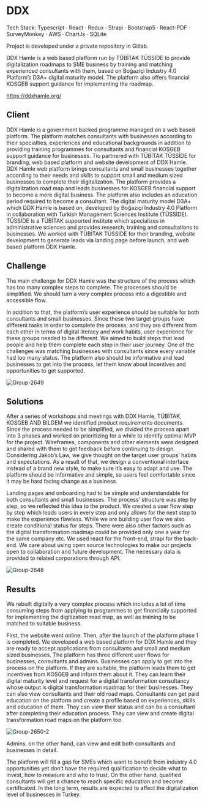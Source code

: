 # DDX

Tech Stack:
Typescript · React · Redux · Strapi · Bootstrap5 · React-PDF · SurveyMonkey · AWS · ChartJs · SQLite

Project is developed under a private repository in Gitlab.


DDX Hamle is a web based platform run by TÜBİTAK TÜSSİDE to provide digitalization roadmaps to SME business by training and matching experienced consultants with them, based on Boğaziçi Industry 4.0 Platform’s D3A+ digital maturity model. The platform also offers financial KOSGEB support guidance for implementing the roadmap.

https://ddxhamle.org/

## Client
DDX Hamle is a government backed programme managed on a web based platform. The platform matches consultants with businesses according to their specialties, experiences and educational backgrounds in addition to providing training programmes for consultants and financial KOSGEB support guidance for businesses. Tio partnered with TÜBİTAK TÜSSİDE for branding, web based platform and website development of DDX Hamle. 
DDX Hamle web platform brings consultants and small businesses together according to their needs and skills to support small and medium sized businesses to complete their digitalization. The platform provides a digitalization road map and leads businesses for KOSGEB financial support to become a more digital business. The platform also includes an education period required to become a consultant.
The digital maturity model D3A+ which DDX Hamle is based on, developed by Boğaziçi Industry 4.0 Platform in collaboration with Turkish Management Sciences Institute (TÜSSİDE). TÜSSİDE is a TÜBİTAK supported institute which specializes in administrative sciences and provides research, training and consultations to businesses. 
We worked with TÜBİTAK TÜSSİDE for their branding, website development to generate leads via landing page before launch, and web based platform DDX Hamle. 

## Challenge
The main challenge for DDX Hamle was the structure of the process which has too many complex steps to complete. The processes should be simplified. We should turn a very complex process into a digestible and accessible flow. 

In addition to that, the platform’s user experience should be suitable for both consultants and small businesses. Since these two target groups have different tasks in order to complete the process, and they are different from each other in terms of digital literacy and work habits, user experience for these groups needed to be different. We aimed to build steps that lead people and help them complete each step in their user journey.
One of the challenges was matching businesses with consultants since every variable had too many status.
The platform also should be informative and lead businesses to get into the process, let them know about incentives and opportunities to get supported. 

![Group-2649](https://github.com/sedyldz/DDX/assets/41821819/076e7cde-7f28-4443-91b0-04a47452fb64)

## Solutions
After a series of workshops and meetings with DDX Hamle, TÜBİTAK, KOSGEB AND BİLGEM we identified product requirements documents. Since the process needed to be simplified, we divided the process apart into 3 phases and worked on prioritizing for a while to identify optimal MVP for the project. 
Wireframes, components and other elements were designed and shared with them to get feedback before continuing to design. Considering Jakob’s Law, we give thought on the target user groups’ habits and expectations. As a result of that, we design a conventional interface instead of a brand new style, to make sure it’s easy to adapt and use. The platform should be informative and simple, so users feel comfortable since it may be hard facing change as a business. 

Landing pages and onboarding had to be simple and understandable for both consultants and small businesses. The process’ structure was step by step, so we reflected this idea to the product. We created a user flow step by step which leads users in every step and only allows for the next step to make the experience flawless. 
While we are building user flow we also create conditional status for steps. There were also other factors such as the digital transformation roadmap could be provided only one a year for the same company etc. 
We used react for the front-end, strapi for the back-end. We care about using open source technologies to make our projects open to collaboration and future development.
The necessary data is provided to related corporations through API.

![Group-2648](https://github.com/sedyldz/DDX/assets/41821819/00c692e2-ec59-4e49-9352-504910e4d2f6)

## Results 
We rebuilt digitally a very complex process which includes a lot of time consuming steps from applying to programmes to get financially supported for implementing the digitization road map, as well as training to be matched to suitable business. 

First, the website went online. Then, after the launch of the platform phase 1 is completed. We developed a web based platform for DDX Hamle and they are ready to accept applications from consultants and small and medium sized businesses. The platform has three different user flows for businesses, consultants and admins. 
Businesses can apply to get into the process on the platform. If they are suitable, the platform leads them to get incentives from KOSGEB and inform them about it. They can learn their digital maturity level and request for a digital transformation consultancy whose output is digital transformation roadmap for their businesses. They can also view consultants and their old road maps. 
Consultants can get paid education on the platform and create a profile based on experiences, skills and education of them. They can view their status and can be a consultant after completing their education process. They can view and create digital transformation road maps on the platform too. 

![Group-2650-2](https://github.com/sedyldz/DDX/assets/41821819/e6a944bc-0d12-4a99-92f2-41dc6ea70917)

Admins, on the other hand, can view and edit both consultants and businesses in detail. 

The platform will fill a gap for SMEs which want to benefit from industry 4.0 opportunities yet don’t have the required qualification to decide what to invest, how to measure and who to trust. On the other hand, qualified consultants will get a chance to reach specific education and become certificated. In the long term, results are expected to affect the digitalization level of businesses in Turkey. 
